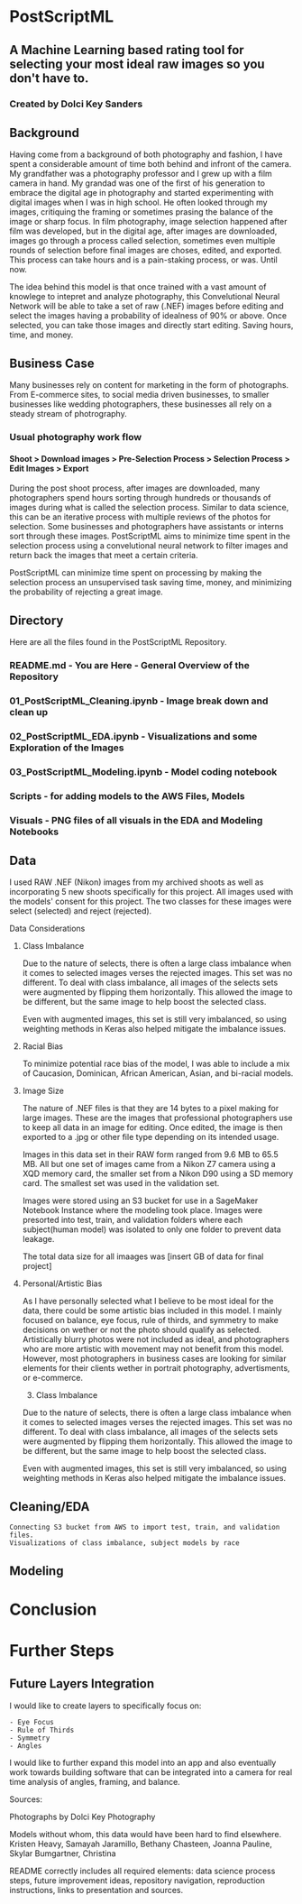 # PostScriptML 
## A Machine Learning based rating tool for selecting your most ideal raw images so you don't have to. 

### Created by Dolci Key Sanders


## Background 

Having come from a background of both photography and fashion, I have spent a considerable amount of time both behind and infront of the camera. My grandfather was a photography professor and I grew up with a film camera in hand. My grandad was one of the first of his generation to embrace the digital age in photography and started experimenting with digital images when I was in high school. He often looked through my images, critiquing the framing or sometimes prasing the balance of the image or sharp focus. In film photography, image selection happened after film was developed, but in the digital age, after images are downloaded, images go through a process called selection, sometimes even multiple rounds of selection before final images are choses, edited, and exported. This process can take hours and is a pain-staking process, or was. Until now. 

The idea behind this model is that once trained with a vast amount of knowlege to intepret and analyze photography, this Convelutional Neural Network will be able to take a set of raw (.NEF) images before editing and select the images having a probability of idealness of 90% or above. Once selected, you can take those images and directly start editing. Saving hours, time, and money. 

## Business Case

Many businesses rely on content for marketing in the form of photographs. From E-commerce sites, to social media driven businesses, to smaller businesses like wedding photographers, these businesses all rely on a steady stream of photrography. 

### Usual photography work flow
#### Shoot > Download images > Pre-Selection Process > Selection Process > Edit Images > Export

During the post shoot process, after images are downloaded, many photographers spend hours sorting through hundreds or thousands of images during what is called the selection process. Similar to data science, this can be an iterative process with multiple reviews of the photos for selection. Some businesses and photographers have assistants or interns sort through these images. PostScriptML aims to minimize time spent in the selection process using a convelutional neural network to filter images and return back the images that meet a certain criteria. 

PostScriptML can minimize time spent on processing by making the selection process an unsupervised task saving time, money, and minimizing the probability of rejecting a great image. 



## Directory
Here are all the files found in the PostScriptML Repository.

### README.md - You are Here - General Overview of the Repository
### 01_PostScriptML_Cleaning.ipynb - Image break down and clean up
### 02_PostScriptML_EDA.ipynb - Visualizations and some Exploration of the Images
### 03_PostScriptML_Modeling.ipynb - Model coding notebook
### Scripts - for adding models to the AWS Files, Models
### Visuals - PNG files of all visuals in the EDA and Modeling Notebooks

## Data

I used RAW .NEF (Nikon) images from my archived shoots as well as incorporating 5 new shoots specifically for this project. All images used with the models' consent for this project. The two classes for these images were select (selected) and reject (rejected). 

Data Considerations

1. Class Imbalance

	Due to the nature of selects, there is often a large class imbalance when it comes to selected images verses the rejected images. This set was no different. To deal with class imbalance, all images of the selects sets were augmented by flipping them horizontally. This allowed the image to be different, but the same image to help boost the selected class. 

	Even with augmented images, this set is still very imbalanced, so using weighting methods in Keras also helped mitigate the imbalance issues. 

	<class imbalance>

2. Racial Bias 
	
	To minimize potential race bias of the model, I was able to include a mix of Caucasion, Dominican, African American, Asian, and bi-racial models. 

	<Racial Breakdown of All Images> <Racial Breakdown of Train Images>
	<Racial Breakdown of Test Images> <Racial Breakdown of Validation Images>

3. Image Size
	
	The nature of .NEF files is that they are 14 bytes to a pixel making for large images. These are the images that professional photographers use to keep all data in an image for editing. Once edited, the image is then exported to a .jpg or other file type depending on its intended usage. 

	Images in this data set in their RAW form ranged from 9.6 MB to 65.5 MB. All but one set of images came from a Nikon Z7 camera using a XQD memory card, the smaller set from a Nikon D90 using a SD memory card. The smallest set was used in the validation set. 

	Images were stored using an S3 bucket for use in a SageMaker Notebook Instance where the modeling took place. Images were presorted into test, train, and validation folders where each subject(human model) was isolated to only one folder to prevent data leakage. 

	The total data size for all imaages was [insert GB of data for final project]

4. Personal/Artistic Bias
	
	As I have personally selected what I believe to be most ideal for the data, there could be some artistic bias included in this model. I mainly focused on balance, eye focus, rule of thirds, and symmetry to make decisions on wether or not the photo should qualify as selected. Artistically blurry photos were not included as ideal, and photographers who are more artistic with movement may not benefit from this model. However, most photographers in business cases are looking for similar elements for their clients wether in portrait photography, advertisments, or e-commerce.  

	<selected image> <similar reject image>

	3. Class Imbalance

	Due to the nature of selects, there is often a large class imbalance when it comes to selected images verses the rejected images. This set was no different. To deal with class imbalance, all images of the selects sets were augmented by flipping them horizontally. This allowed the image to be different, but the same image to help boost the selected class. 

	Even with augmented images, this set is still very imbalanced, so using weighting methods in Keras also helped mitigate the imbalance issues. 

	<class imbalance image>


## Cleaning/EDA
	Connecting S3 bucket from AWS to import test, train, and validation files. 
	Visualizations of class imbalance, subject models by race

## Modeling



# Conclusion



# Further Steps 

## Future Layers Integration 

I would like to create layers to specifically focus on:

	- Eye Focus
	- Rule of Thirds
	- Symmetry
	- Angles

I would like to further expand this model into an app and also eventually work towards building software that can be integrated into a camera for real time analysis of angles, framing, and balance. 

Sources: 

Photographs by Dolci Key Photography

Models without whom, this data would have been hard to find elsewhere. 
Kristen Heavy, Samayah Jaramillo, Bethany Chasteen, Joanna Pauline, Skylar Bumgartner, Christina



README correctly includes all required elements: data science process steps, future improvement ideas, repository navigation, reproduction instructions, links to presentation and sources.



